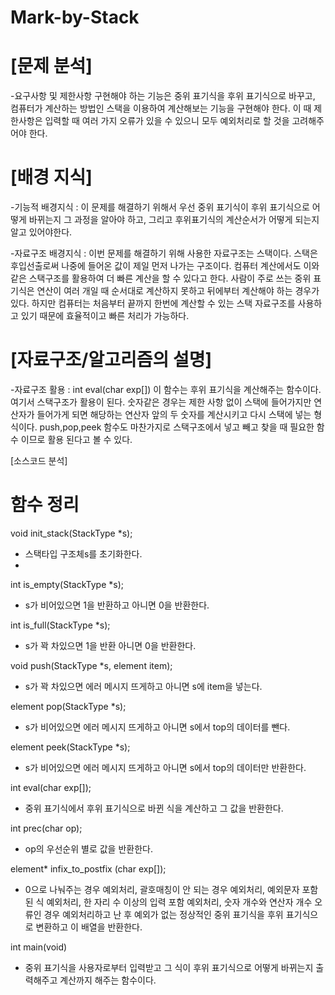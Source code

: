 # Mark-by-Stack

# [문제 분석]
-요구사항 및 제한사항
구현해야 하는 기능은 중위 표기식을 후위 표기식으로 바꾸고, 컴퓨터가 계산하는 방법인 스택을 이용하여 계산해보는 기능을 구현해야 한다. 이 때 제한사항은 입력할 때 여러 가지 오류가 있을 수 있으니 모두 예외처리로 할 것을 고려해주어야 한다.

# [배경 지식]
-기능적 배경지식 : 이 문제를 해결하기 위해서 우선 중위 표기식이 후위 표기식으로 어떻게 바뀌는지 그 과정을 알아야 하고, 그리고 후위표기식의 계산순서가 어떻게 되는지 알고 있어야한다.

-자료구조 배경지식 : 이번 문제를 해결하기 위해 사용한 자료구조는 스택이다. 스택은 후입선출로써 나중에 들어온 값이 제일 먼저 나가는 구조이다. 컴퓨터 계산에서도 이와 같은 스택구조를 활용하여 더 빠른 계산을 할 수 있다고 한다. 사람이 주로 쓰는 중위 표기식은 연산이 여러 개일 때 순서대로 계산하지 못하고 뒤에부터 계산해야 하는 경우가 있다. 하지만 컴퓨터는 처음부터 끝까지 한번에 계산할 수 있는 스택 자료구조를 사용하고 있기 때문에 효율적이고 빠른 처리가 가능하다.

# [자료구조/알고리즘의 설명]
-자료구조 활용 : int eval(char exp[]) 이 함수는 후위 표기식을 계산해주는 함수이다. 여기서 스택구조가 활용이 된다. 숫자같은 경우는 제한 사항 없이 스택에 들어가지만 연산자가 들어가게 되면 해당하는 연산자 앞의 두 숫자를 계산시키고 다시 스택에 넣는 형식이다. push,pop,peek 함수도 마찬가지로 스택구조에서 넣고 빼고 찾을 때 필요한 함수 이므로 활용 된다고 볼 수 있다.

[소스코드 분석]
# 함수 정리
void init_stack(StackType *s);
- 스택타입 구조체s를 초기화한다.
- 
int is_empty(StackType *s);
- s가 비어있으면 1을 반환하고 아니면 0을 반환한다.

int is_full(StackType *s);
- s가 꽉 차있으면 1을 반환 아니면 0을 반환한다.

void push(StackType *s, element item);
- s가 꽉 차있으면 에러 메시지 뜨게하고 아니면 s에 item을 넣는다.

element pop(StackType *s);
- s가 비어있으면 에러 메시지 뜨게하고 아니면 s에서 top의 데이터를 뺀다.

element peek(StackType *s);
- s가 비어있으면 에러 메시지 뜨게하고 아니면 s에서 top의 데이터만 반환한다.

int eval(char exp[]);
- 중위 표기식에서 후위 표기식으로 바뀐 식을 계산하고 그 값을 반환한다.

int prec(char op);
- op의 우선순위 별로 값을 반환한다.

element* infix_to_postfix (char exp[]);
- 0으로 나눠주는 경우 예외처리, 괄호매칭이 안 되는 경우 예외처리, 예외문자 포함된 식 예외처리, 한 자리 수 이상의 입력 포함 예외처리, 숫자 개수와 연산자 개수 오류인 경우 예외처리하고 난 후 예외가 없는 정상적인 중위 표기식을 후위 표기식으로 변환하고 이 배열을 반환한다.

int main(void)
- 중위 표기식을 사용자로부터 입력받고 그 식이 후위 표기식으로 어떻게 바뀌는지 출력해주고 계산까지 해주는 함수이다.